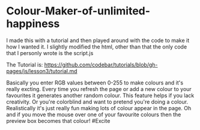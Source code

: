 # Colour-Maker-of-unlimited-happiness

I made this with a tutorial and then played around with the code to make it how I wanted it.
I slightly modified the html, other than that the only code that I personly wrote is the script.js

The Tutorial is: https://github.com/codebar/tutorials/blob/gh-pages/js/lesson3/tutorial.md

Basically you enter RGB values between 0-255 to make colours and it's really excting.
Every time you refresh the page or add a new colour to your favourites it generates another random colour.
This feature helps if you lack creativity.
Or you're colorblind and want to pretend you're doing a colour.
Realistically it's just really fun making lots of colour appear in the page.
Oh and if you move the mouse over one of your favourite colours then the preview box becomes that colour! #Excite
